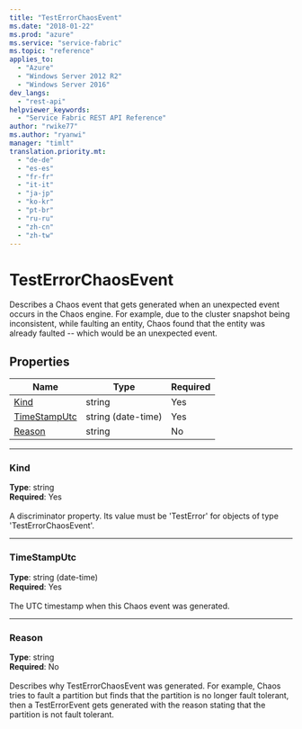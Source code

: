 ```yaml
---
title: "TestErrorChaosEvent"
ms.date: "2018-01-22"
ms.prod: "azure"
ms.service: "service-fabric"
ms.topic: "reference"
applies_to: 
  - "Azure"
  - "Windows Server 2012 R2"
  - "Windows Server 2016"
dev_langs: 
  - "rest-api"
helpviewer_keywords: 
  - "Service Fabric REST API Reference"
author: "rwike77"
ms.author: "ryanwi"
manager: "timlt"
translation.priority.mt: 
  - "de-de"
  - "es-es"
  - "fr-fr"
  - "it-it"
  - "ja-jp"
  - "ko-kr"
  - "pt-br"
  - "ru-ru"
  - "zh-cn"
  - "zh-tw"
---
```

# TestErrorChaosEvent

Describes a Chaos event that gets generated when an unexpected event occurs in the Chaos engine.
For example, due to the cluster snapshot being inconsistent, while faulting an entity, Chaos found that the entity was already faulted -- which would be an unexpected event.


## Properties

| Name | Type | Required |
| --- | --- | --- |
| [Kind](#kind) | string | Yes |
| [TimeStampUtc](#timestamputc) | string (date-time) | Yes |
| [Reason](#reason) | string | No |

____
### Kind
__Type__: string <br/>
__Required__: Yes <br/>
<br/>
A discriminator property. Its value must be 'TestError' for objects of type 'TestErrorChaosEvent'.

____
### TimeStampUtc
__Type__: string (date-time) <br/>
__Required__: Yes<br/>
<br/>
The UTC timestamp when this Chaos event was generated.

____
### Reason
__Type__: string <br/>
__Required__: No<br/>
<br/>
Describes why TestErrorChaosEvent was generated. For example, Chaos tries to fault a partition but finds that the partition is no longer fault tolerant, then a TestErrorEvent gets generated with the reason stating that the partition is not fault tolerant.
